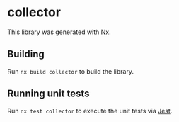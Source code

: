 # collector

This library was generated with [Nx](https://nx.dev).

## Building

Run `nx build collector` to build the library.

## Running unit tests

Run `nx test collector` to execute the unit tests via [Jest](https://jestjs.io).
